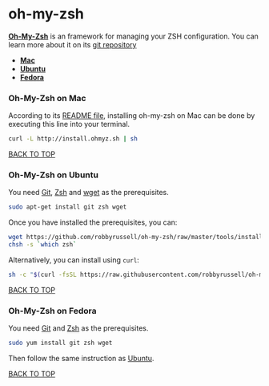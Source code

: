 oh-my-zsh
=========
[**Oh-My-Zsh**](http://ohmyz.sh) is an framework for managing your ZSH configuration.  You can learn more about it on its [git repository](https://github.com/robbyrussell/oh-my-zsh)

* [**Mac**](#oh-my-zsh-on-mac)
* [**Ubuntu**](#oh-my-zsh-on-ubuntu)
* [**Fedora**](#oh-my-zsh-on-fedora)

### Oh-My-Zsh on Mac
According to its [README file](https://github.com/robbyrussell/oh-my-zsh#via-curl), installing oh-my-zsh on Mac can be done by executing this line into your terminal.
```sh
curl -L http://install.ohmyz.sh | sh
```
[BACK TO TOP](https://github.com/ctrl-alt-del/devenv/tree/master/terminal)


### Oh-My-Zsh on Ubuntu
You need [Git](https://github.com/ctrl-alt-del/devenv/tree/master/terminal/git), [Zsh](https://github.com/ctrl-alt-del/devenv/tree/master/terminal/zsh) and [wget](https://github.com/ctrl-alt-del/devenv/tree/master/network/wget) as the prerequisites.
```sh
sudo apt-get install git zsh wget
```

Once you have installed the prerequisites, you can:
```sh
wget https://github.com/robbyrussell/oh-my-zsh/raw/master/tools/install.sh -O - | zsh
chsh -s `which zsh`
```

Alternatively, you can install using `curl`:
```sh
sh -c "$(curl -fsSL https://raw.githubusercontent.com/robbyrussell/oh-my-zsh/master/tools/install.sh)"
```
[BACK TO TOP](https://github.com/ctrl-alt-del/devenv/tree/master/terminal)


### Oh-My-Zsh on Fedora
You need [Git](#git-on-fedora) and [Zsh](#zsh-on-fedora) as the prerequisites.
```sh
sudo yum install git zsh wget
```

Then follow the same instruction as [Ubuntu](#oh-my-zsh-on-ubuntu).

[BACK TO TOP](https://github.com/ctrl-alt-del/devenv/tree/master/terminal)
